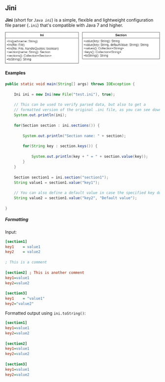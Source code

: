 ## Jini

**Jini** (short for _``Java ini``_) is a simple, flexible and lightweight configuration file parser (``.ini``) that's compatible with Java 7 and higher.

![UML diagram](assets/uml-full.png)

#### Examples

```java
public static void main(String[] args) throws IOException {

    Ini ini = new Ini(new File("test.ini"), true);
    
    // This can be used to verify parsed data, but also to get a
    // formatted version of the original .ini file, as you can see down below.
    System.out.println(ini);

    for(Section section : ini.sections()) {

        System.out.println("Section name: " + section);

        for(String key : section.keys()) {

            System.out.println(key + " = " + section.value(key));
        }
    }

    Section section1 = ini.section("section1");
    String value1 = section1.value("key1");
    
    // You can also define a default value in case the specified key does not exist
    String value2 = section1.value("key2", "Default value"); 

}
```

##### Formatting

Input:
```ini
[section1]
key1    = value1
key2    = value2

; This is a comment

[section2] ; This is another comment
key1=value1
key2=value2

[section3]
key1    = "value1"
key2="value2"
```

Formatted output using ``ini.toString()``:
```ini
[section1]
key1=value1
key2=value2

[section2]
key1=value1
key2=value2

[section3]
key1=value1
key2=value2
```